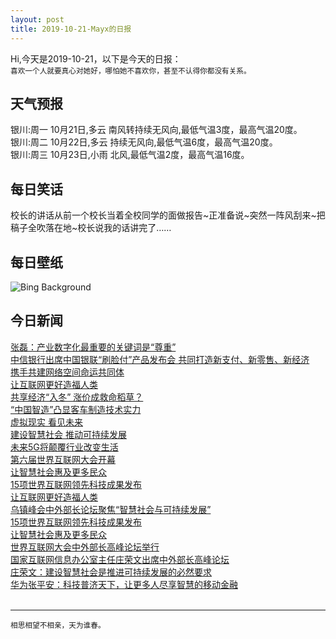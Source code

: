 ```yaml
---
layout: post
title: 2019-10-21-Mayx的日报
---
```


Hi,今天是2019-10-21，以下是今天的日报：<br><small>
喜欢一个人就要真心对她好，哪怕她不喜欢你，甚至不认得你都没有关系。</small><!--more-->
## 天气预报
银川:周一 10月21日,多云 南风转持续无风向,最低气温3度，最高气温20度。<br>银川:周二 10月22日,多云 持续无风向,最低气温6度，最高气温20度。<br>银川:周三 10月23日,小雨 北风,最低气温2度，最高气温16度。
## 每日笑话
校长的讲话从前一个校长当着全校同学的面做报告~正准备说~突然一阵风刮来~把稿子全吹落在地~校长说我的话讲完了……
## 每日壁纸
![Bing Background](https://cn.bing.com/th?id=OHR.PaleSloth_EN-US1597851170_1920x1080.jpg&rf=LaDigue_1920x1080.jpg&pid=hp "Pale-throated sloth perched in a tree on Sloth Island, near Bartica on the Essequibo River, Guyana (© Suzi Eszterhas/Minden Pictures)")
## 今日新闻

[张磊：产业数字化最重要的关键词是“尊重”](http://it.people.com.cn/n1/2019/1021/c1009-31411641.html)   
[中信银行出席中国银联“刷脸付”产品发布会 共同打造新支付、新零售、新经济](http://it.people.com.cn/n1/2019/1021/c1009-31411494.html)   
[携手共建网络空间命运共同体](http://it.people.com.cn/n1/2019/1021/c1009-31410657.html)   
[让互联网更好造福人类](http://it.people.com.cn/n1/2019/1021/c1009-31411345.html)   
[共享经济“入冬” 涨价成救命稻草？](http://it.people.com.cn/n1/2019/1021/c1009-31411473.html)   
[“中国智造”凸显客车制造技术实力](http://it.people.com.cn/n1/2019/1021/c1009-31410625.html)   
[虚拟现实 看见未来](http://it.people.com.cn/n1/2019/1021/c1009-31410624.html)   
[建设智慧社会 推动可持续发展](http://it.people.com.cn/n1/2019/1021/c1009-31410641.html)   
[未来5G将颠覆行业改变生活](http://it.people.com.cn/n1/2019/1021/c1009-31410648.html)   
[第六届世界互联网大会开幕](http://it.people.com.cn/n1/2019/1021/c1009-31410626.html)   
[让智慧社会惠及更多民众](http://it.people.com.cn/n1/2019/1021/c1009-31410629.html)   
[15项世界互联网领先科技成果发布](http://it.people.com.cn/n1/2019/1021/c1009-31410631.html)   
[让互联网更好造福人类](http://it.people.com.cn/n1/2019/1021/c1009-31410634.html)   
[乌镇峰会中外部长论坛聚焦“智慧社会与可持续发展”](http://it.people.com.cn/n1/2019/1020/c1009-31410035.html)   
[15项世界互联网领先科技成果发布](http://it.people.com.cn/n1/2019/1021/c1009-31410083.html)   
[让智慧社会惠及更多民众](http://it.people.com.cn/n1/2019/1021/c1009-31410082.html)   
[世界互联网大会中外部长高峰论坛举行](http://it.people.com.cn/n1/2019/1021/c1009-31410081.html)   
[国家互联网信息办公室主任庄荣文出席中外部长高峰论坛](http://it.people.com.cn/n1/2019/1020/c1009-31409973.html)   
[庄荣文：建设智慧社会是推进可持续发展的必然要求](http://it.people.com.cn/n1/2019/1020/c1009-31409948.html)   
[华为张平安：科技普济天下，让更多人尽享智慧的移动金融](http://it.people.com.cn/n1/2019/1020/c1009-31410021.html)   
<br />

***

<small>相思相望不相亲，天为谁春。</small>
